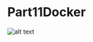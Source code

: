 # Part11Docker

![alt text](https://github.com/DartLock/ThinkNetica/blob/part11_remote_logger_level/docker.png?raw=true)
